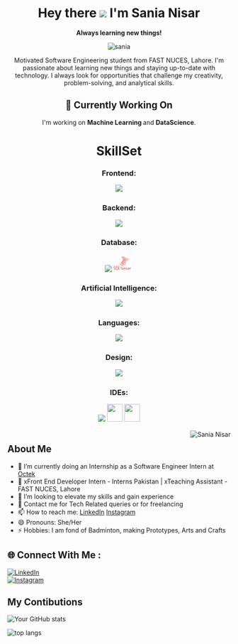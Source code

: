 
<div align="center">
  <h1>Hey there
  <img src="https://media.giphy.com/media/hvRJCLFzcasrR4ia7z/giphy.gif" width="30px"/>
 I'm Sania Nisar</h1>

<p align="center">
  <b>Always learning new things!</b>
</p>

 <img src="https://komarev.com/ghpvc/?username=sanianisar&label=Profile%20views&color=0e75b6&style=flat" alt="sania" />


<p align="center">
  Motivated Software Engineering student from FAST NUCES, Lahore. I'm passionate about learning new things and staying up-to-date with technology. I always look for opportunities that challenge my creativity, problem-solving, and analytical skills.
</p>


<h2 align="center">🚀 Currently Working On</h2>
<p align="center">
  I'm working on <strong>Machine Learning </strong> and <strong>DataScience</strong>.
</p>


<div  align="center">
  <h1>SkillSet</h1>
  
<h3>Frontend:</h3>
<div>  
    <img src="https://skillicons.dev/icons?i=java,react,typescript,spring,css,tailwind,html,bootstrap,javascript" /><br>
</div>
  
<h3>Backend:</h3>
<div>
  <img src="https://skillicons.dev/icons?i=nodejs,spring,express,nextjs,npm,js,jquery" /><br>
</div>

<h3>Database:</h3>
<div>
  <img src="https://skillicons.dev/icons?i=mysql,mongodb" /> 
  <img src="https://github.com/devicons/devicon/blob/master/icons/microsoftsqlserver/microsoftsqlserver-plain-wordmark.svg" title="sqlserver" alt="sqlserver" width="40" height="40"/>&nbsp;
</div>

 <h3>Artificial Intelligence:</h3>
   <img src="https://skillicons.dev/icons?i=pytorch,tensorflow,sklearn" /><br>

<h3>Languages:</h3>
<div>
  <img src="https://skillicons.dev/icons?i=c,cpp,cs,python,java" /><br>
</div>

<h3>Design:</h3>
    <img src="https://skillicons.dev/icons?i=figma,matlab,ps,ai,pr,notion" /><br>

<h3>IDEs:</h3>
    <img src="https://skillicons.dev/icons?i=vscode,visualstudio,idea,pycharm,eclipse,powershell,wordpress,windows,linux" />
    <img src="https://upload.wikimedia.org/wikipedia/commons/thumb/9/98/Apache_NetBeans_Logo.svg/888px-Apache_NetBeans_Logo.svg.png"  height="40" width="35" />
    <img src="https://store-images.s-microsoft.com/image/apps.8200.14525614036320964.388ccdd1-65a9-4bfc-81ce-c614493bcc79.5dfc4719-b603-45a1-a73e-bf55d9d25077?h=464"  height="40" width="35" /><br>

<br>
</div>
</div>
<div>
<img align="right", src="https://media.istockphoto.com/id/1241710244/vector/working-at-home-vector-flat-style-illustration-online-career-coworking-space-illustration.jpg?s=612x612&w=0&k=20&c=U34U9zhLBWDEbfPmgmlnFJiP-EuWu7MEUCxUls_BnKU="  alt="Sania Nisar"
  style="display: inline-block; margin: 0 auto; max-width: 300 px ; width:400 px; "/>
  </div>
  
## About Me
- 🔭 I’m currently doing an Internship as a Software Engineer Intern at [Octek](https://octek.co/)
- 💫 xFront End Developer Intern - Interns Pakistan |  xTeaching Assistant - FAST NUCES, Lahore
- 👯 I’m looking to elevate my skills and gain experience  
- 💬 Contact me for Tech Related queries or for freelancing  
- 📫 How to reach me:  [LinkedIn](https://www.linkedin.com/in/sania-nisar/)  [Instagram](https://www.instagram.com/sania.nisar01/)
- 😄 Pronouns: She/Her  
- ⚡ Hobbies: I am fond of Badminton, making Prototypes, Arts and Crafts  

## 🌐 Connect With Me :
[![LinkedIn](https://img.shields.io/badge/LinkedIn-Sania%20Nisar-blue?style=for-the-badge&logo=linkedin&logoColor=white)](https://www.linkedin.com/in/sania-nisar/)  
[![Instagram](https://img.shields.io/badge/Instagram-sanianisar-green?style=for-the-badge&logo=instagram&logoColor=white)](https://www.instagram.com/yourinstagramusername)  

## My Contibutions
![Your GitHub stats](https://github-readme-stats.vercel.app/api?username=SaniaNisar&show_icons=true&theme=radical)



<img width=325 src="https://github-readme-stats-salesp07.vercel.app/api/top-langs/?username=sanianisar&hide=HTML&langs_count=8&layout=compact&theme=react&border_radius=10&size_weight=0.5&count_weight=0.5&exclude_repo=github-readme-stats" alt="top langs" />
  <br/>
